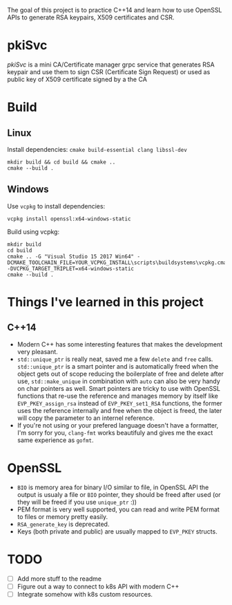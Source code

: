 The goal of this project is to practice C++14 and learn how to use OpenSSL APIs to generate RSA keypairs, X509 certificates and CSR.

# pkiSvc

*pkiSvc* is a mini CA/Certificate manager grpc service that generates RSA keypair and use them to sign CSR (Certificate Sign Request) or used as public key of X509 certificate signed by a the CA

# Build

## Linux

Install dependencies: `cmake build-essential clang libssl-dev`
```shell
mkdir build && cd build && cmake ..
cmake --build .
```

## Windows

Use `vcpkg` to install dependencies:

```shell
vcpkg install openssl:x64-windows-static
```

Build using vcpkg:

```shell
mkdir build
cd build
cmake .. -G "Visual Studio 15 2017 Win64" -DCMAKE_TOOLCHAIN_FILE=YOUR_VCPKG_INSTALL\scripts\buildsystems\vcpkg.cmake -DVCPKG_TARGET_TRIPLET=x64-windows-static
cmake --build .
```


# Things I've learned in this project

## C++14

- Modern C++ has some interesting features that makes the development very pleasant.
- `std::unique_ptr` is really neat, saved me a few `delete` and `free` calls.
  `std::unique_ptr` is a smart pointer and is automatically freed when the object gets out of scope reducing the boilerplate of free and delete after use, `std::make_unique` in combination with `auto` can also be very handy on char pointers as well.
  Smart pointers are tricky to use with OpenSSL functions that re-use the reference and manages memory by itself like `EVP_PKEY_assign_rsa` instead of `EVP_PKEY_set1_RSA` functions, the former uses the reference internally and free when the object is freed, the later will copy the parameter to an internel reference.
- If you're not using or your prefered language doesn't have a formatter, I'm sorry for you, `clang-fmt` works beautifuly and gives me the exact same experience as `gofmt`.

# OpenSSL

- `BIO` is memory area for binary I/O similar to file, in OpenSSL API the output is usualy a file or `BIO` pointer, they should be freed after used (or they will be freed if you use `unique_ptr` :))
- PEM format is very well supported, you can read and write PEM format to files or memory pretty easily.
- `RSA_generate_key` is deprecated.
- Keys (both private and public) are usually mapped to `EVP_PKEY` structs.

# TODO

- [ ] Add more stuff to the readme
- [ ] Figure out a way to connect to k8s API with modern C++
- [ ] Integrate somehow with k8s custom resources.

